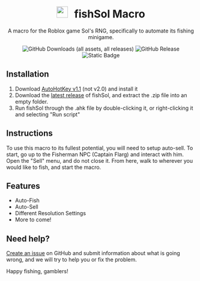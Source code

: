 <div align="center" style="text-align: center;">
<h1><img src="icon.ico" height="30px" style="margin-right:10px;"> fishSol Macro</h1>
<p>A macro for the Roblox game Sol's RNG, specifically to automate its fishing minigame.</p>

<!-- ![GitHub Downloads (all assets, all releases)](https://img.shields.io/github/downloads/ivelchampion249/FishSol-Macro/total#) -->
![GitHub Downloads (all assets, all releases)](https://img.shields.io/github/downloads/ivelchampion249/fishSol-Macro/total)
![GitHub Release](https://img.shields.io/github/v/release/ivelchampion249/FishSol-Macro)
![Static Badge](https://img.shields.io/badge/license-CC_BY--NC--ND_4.0-orange)

</div>

## Installation
1. Download [AutoHotKey v1.1](https://www.autohotkey.com/) (not v2.0) and install it
2. Download the [latest release](https://github.com/ivelchampion249/FishSol-Macro/releases/latest) of fishSol, and extract the .zip file into an empty folder.
3. Run fishSol through the .ahk file by double-clicking it, or right-clicking it and selecting "Run script"

## Instructions
To use this macro to its fullest potential, you will need to setup auto-sell.
To start, go up to the Fisherman NPC (Captain Flarg) and interact with him.
Open the "Sell" menu, and do not close it.
From here, walk to wherever you would like to fish, and start the macro.

## Features
- Auto-Fish
- Auto-Sell
- Different Resolution Settings
- More to come!

## Need help?
[Create an issue](https://github.com/ivelchampion249/FishSol-Macro/issues/new) on GitHub and submit information about what is going wrong, and we will try to help you or fix the problem.

Happy fishing, gamblers!
